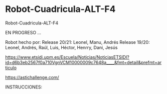 # Robot-Cuadricula-ALT-F4
Robot-Cuadricula-ALT-F4

EN PROGRESO ...

Robot hecho por:
Release 20/21: Leonel, Manu, Andrés
Release 19/20: Leonel, Andrés, Raúl, Luis, Héctor, Henrry, Dani, Jesús

https://www.etsidi.upm.es/Escuela/Noticias/NoticiasETSIDI?id=d6b3eb2567f0a710VgnVCM10000009c7648a____&fmt=detail&prefmt=articulo

https://astichallenge.com/


INSTRUCCIONES:





